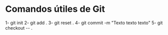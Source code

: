 # Comandos útiles de Git

1- git init
2- git add .
3- git reset .
4- git commit -m "Texto texto texto"
5- git checkout -- .